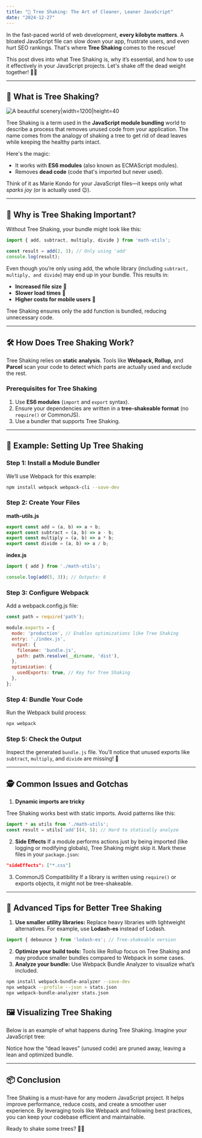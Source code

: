 ```yaml
---
title: "🌳 Tree Shaking: The Art of Cleaner, Leaner JavaScript"
date: "2024-12-27"
---
```


In the fast-paced world of web development, **every kilobyte matters**. A bloated JavaScript file can slow down your app, frustrate users, and even hurt SEO rankings. That's where **Tree Shaking** comes to the rescue!

This post dives into what Tree Shaking is, why it’s essential, and how to use it effectively in your JavaScript projects. Let's shake off the dead weight together! 💪✨

---

## 🌱 What is Tree Shaking?

![A beautiful scenery|width=1200|height=40](/funny-tree-shaking.gif)

Tree Shaking is a term used in the **JavaScript module bundling** world to describe a process that removes unused code from your application. The name comes from the analogy of shaking a tree to get rid of dead leaves while keeping the healthy parts intact.

Here's the magic: 

- It works with **ES6 modules** (also known as ECMAScript modules).
- Removes **dead code** (code that's imported but never used).

Think of it as Marie Kondo for your JavaScript files—it keeps only what *sparks joy* (or is actually used 😉).

---

## 🤔 Why is Tree Shaking Important?

Without Tree Shaking, your bundle might look like this:

```javascript
import { add, subtract, multiply, divide } from 'math-utils';

const result = add(2, 3); // Only using 'add'
console.log(result);
```

Even though you’re only using add, the whole library (including `subtract, multiply, and divide`) may end up in your bundle. This results in:

- **Increased file size** 📂
- **Slower load times** 🐌
- **Higher costs for mobile users** 💸

Tree Shaking ensures only the add function is bundled, reducing unnecessary code.

---

## 🛠️ How Does Tree Shaking Work?

Tree Shaking relies on **static analysis**. Tools like **Webpack, Rollup,** and **Parcel** scan your code to detect which parts are actually used and exclude the rest.

### Prerequisites for Tree Shaking

1.	Use **ES6 modules** (`import` and `export` syntax).
2.	Ensure your dependencies are written in a **tree-shakeable format** (no `require()` or CommonJS).
3.	Use a bundler that supports Tree Shaking.

---

## 🚀 Example: Setting Up Tree Shaking

### Step 1: Install a Module Bundler

We’ll use Webpack for this example:

```bash
npm install webpack webpack-cli --save-dev
```

### Step 2: Create Your Files

**math-utils.js**

```javascript
export const add = (a, b) => a + b;
export const subtract = (a, b) => a - b;
export const multiply = (a, b) => a * b;
export const divide = (a, b) => a / b;
```

**index.js**

```javascript
import { add } from './math-utils';

console.log(add(5, 3)); // Outputs: 8
```

### Step 3: Configure Webpack

Add a webpack.config.js file:

```javascript
const path = require('path');

module.exports = {
  mode: 'production', // Enables optimizations like Tree Shaking
  entry: './index.js',
  output: {
    filename: 'bundle.js',
    path: path.resolve(__dirname, 'dist'),
  },
  optimization: {
    usedExports: true, // Key for Tree Shaking
  },
};
```

### Step 4: Bundle Your Code

Run the Webpack build process:

```bash
npx webpack
```

### Step 5: Check the Output

Inspect the generated `bundle.js` file. You’ll notice that unused exports like `subtract`, `multiply`, and `divide` are missing! 🎉

---

## 🕵️ Common Issues and Gotchas
1.	**Dynamic imports are tricky**

Tree Shaking works best with static imports. Avoid patterns like this:

```javascript
import * as utils from './math-utils';
const result = utils['add'](4, 5); // Hard to statically analyze
```

2.	**Side Effects**
If a module performs actions just by being imported (like logging or modifying globals), Tree Shaking might skip it. Mark these files in your `package.json`:

```json
"sideEffects": ["*.css"]
```

3.	CommonJS Compatibility
If a library is written using `require()` or exports objects, it might not be tree-shakeable.

---

## 🌟 Advanced Tips for Better Tree Shaking

1.	**Use smaller utility libraries:** Replace heavy libraries with lightweight alternatives. For example, use **Lodash-es** instead of Lodash.

```javascript
import { debounce } from 'lodash-es'; // Tree-shakeable version
```

2.	**Optimize your build tools:** Tools like Rollup focus on Tree Shaking and may produce smaller bundles compared to Webpack in some cases.
3.	**Analyze your bundle:** Use Webpack Bundle Analyzer to visualize what’s included.

```bash
npm install webpack-bundle-analyzer --save-dev
npx webpack --profile --json > stats.json
npx webpack-bundle-analyzer stats.json
```

## 🖼️ Visualizing Tree Shaking

Below is an example of what happens during Tree Shaking. Imagine your JavaScript tree:

Notice how the “dead leaves” (unused code) are pruned away, leaving a lean and optimized bundle.

---

## 📦 Conclusion

Tree Shaking is a must-have for any modern JavaScript project. It helps improve performance, reduce costs, and create a smoother user experience. By leveraging tools like Webpack and following best practices, you can keep your codebase efficient and maintainable.

Ready to shake some trees? 🌳✨